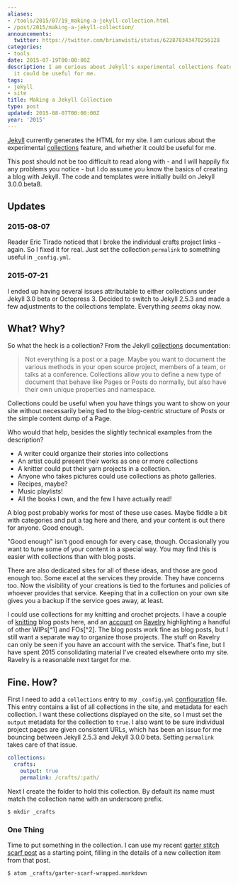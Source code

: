 ```yaml
---
aliases:
- /tools/2015/07/19_making-a-jekyll-collection.html
- /post/2015/making-a-jekyll-collection/
announcements:
  twitter: https://twitter.com/brianwisti/status/622878343470256128
categories:
- tools
date: 2015-07-19T00:00:00Z
description: I am curious about Jekyll's experimental collections feature and whether
  it could be useful for me.
tags:
- jekyll
- site
title: Making a Jekyll Collection
type: post
updated: 2015-08-07T00:00:00Z
year: '2015'
---
```

[Jekyll]: http://jekyllrb.com
[collections]: http://jekyllrb.com/docs/collections/
[Jekyll][] currently generates the HTML for my site. I am curious about the
experimental [collections][] feature, and whether it could be useful for me.
<!--more-->

This post should not be too difficult to read along with - and I will happily fix
any problems you notice - but I do assume you know the basics of creating a blog
with Jekyll. The code and templates were initially build on Jekyll 3.0.0.beta8.

## Updates

### 2015-08-07

Reader Eric Tirado noticed that I broke the individual crafts project links -
again. So I fixed it for real. Just set the collection `permalink` to
something useful in `_config.yml`.

### 2015-07-21

I ended up having several issues attributable to either collections under
Jekyll 3.0 beta or Octopress 3. Decided to switch to Jekyll 2.5.3 and made
a few adjustments to the collections template. Everything *seems* okay now.

## What? Why?

So what the heck is a collection? From the Jekyll [collections][] documentation:

> Not everything is a post or a page. Maybe you want to document the various
> methods in your open source project, members of a team, or talks at a
> conference. Collections allow you to define a new type of document that behave
> like Pages or Posts do normally, but also have their own unique properties and
> namespace.

Collections could be useful when you have things you want to show
on your site without necessarily being tied to the blog-centric structure of Posts
or the simple content dump of a Page.

Who would that help, besides the slightly technical examples from the
description?

* A writer could organize their stories into collections
* An artist could present their works as one or more collections
* A knitter could put their yarn projects in a collection.
* Anyone who takes pictures could use collections as photo galleries.
* Recipes, maybe?
* Music playlists!
* All the books I own, and the few I have actually read!

A blog post probably works for most of these use cases. Maybe fiddle a bit with
categories and put a tag here and there, and your content is out there for
anyone. Good enough.

"Good enough" isn't good enough for every case, though. Occasionally you want to
tune some of your content in a special way. You may find this is easier with
collections than with blog posts.

There are also dedicated sites for all of these ideas, and those are good
enough too. Some excel at the services they provide. They have concerns too. Now
the visibility of your creations is tied to the fortunes and policies of
whoever provides that service. Keeping that in a collection on your own site
gives you a backup if the service goes away, at least.

[knitting]: /categories/knitting/
[account]: http://www.ravelry.com/people/brianwisti
[Ravelry]: https://www.ravelry.com

I could use collections for my knitting and crochet projects. I have a
couple of [knitting][] blog posts here, and an [account][] on [Ravelry][]
highlighting a handful of other WIPs[^1] and FOs[^2]. The blog posts work fine as blog
posts, but I still want a separate way to organize those projects. The stuff on
Ravelry can only be seen if you have an account with the service. That's fine,
but I have spent 2015 consolidating material I've created elsewhere onto my
site. Ravelry is a reasonable next target for me.

## Fine. How?

[configuration]: http://jekyllrb.com/docs/configuration/
First I need to add a `collections` entry to my `_config.yml` [configuration][]
file. This entry contains a list of all collections in the site, and metadata
for each collection. I want these collections displayed on the site, so I must
set the `output` metadata for the collection to `true`. I also want to be sure
individual project pages are given consistent URLs, which has been an issue for
me bouncing between Jekyll 2.5.3 and Jekyll 3.0.0 beta. Setting `permalink`
takes care of that issue.

``` yaml
collections:
  crafts:
    output: true
    permalink: /crafts/:path/
```

Next I create the folder to hold this collection. By default its name must
match the collection name with an underscore prefix.

    $ mkdir _crafts

### One Thing

[garter stitch scarf post]: /post/2015/quick-garter-scarf/
Time to put something in the collection. I can use my recent [garter stitch scarf post][] as a
starting point, filling in the details of a new collection item from that post.

    $ atom _crafts/garter-scarf-wrapped.markdown

